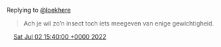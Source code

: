 Replying to [@loekhere](https://twitter.com/loekhere/status/1542753050158403585)

> Ach je wil zo’n insect toch iets meegeven van enige gewichtigheid\.

<img src="../../media/tweet.ico" width="12" /> [Sat Jul 02 15:40:00 +0000 2022](https://twitter.com/DromerDenker/status/1543258193626906626)
